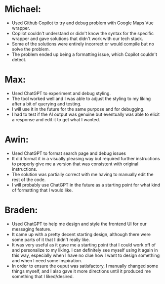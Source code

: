 # Michael:
- Used Github Copilot to try and debug problem with Google Maps Vue wrapper.
- Copilot couldn't understand or didn't know the syntax for the specific wrapper and gave solutions that didn't work with our tech stack.
- Some of the solutions were entirely incorrect or would compile but no solve the problem.
- The problem ended up being a formatting issue, which Copilot couldn't detect.

# Max:
- Used ChatGPT to experiment and debug styling.
- The tool worked well and I was able to adjust the styling to my liking after a bit of querying and testing.
- I will use it in the future for the same purpose and for debugging.
- I had to test if the AI output was genuine but eventually was able to elicit a response and edit it to get what I wanted.

# Awin:
- Used ChatGPT to format search page and debug issues
- It did format it in a visually pleasing way but required further instructions to properly give me a version that was consistent with original instructions.
- The solution was partially correct with me having to manually edit the rest of the code.
- I will probably use ChatGPT in the future as a starting point for what kind of formatting that I would like.

# Braden:
- Used ChatGPT to help me design and style the frontend UI for our messaging feature.
- It came up with a pretty decent starting design, although there were some parts of it that I didn't really like.
- It was very useful as it gave me a starting point that I could work off of and personalize to my liking. I can definitely see myself using it again in this way, especially when I have no clue how I want to design something and when I need some inspiration.
- In order to ensure the ouput was satisfactory, I manually changed some things myself, and I also gave it more directions until it produced me something that I liked/desired.

